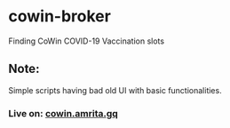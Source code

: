 # cowin-broker
Finding CoWin COVID-19 Vaccination slots 

## Note:
Simple scripts having bad old UI with basic functionalities.
### Live on: [cowin.amrita.gq](https://cowin.amrita.gq)
